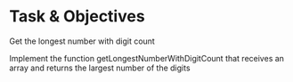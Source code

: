 # Task & Objectives
Get the longest number with digit count

Implement the function getLongestNumberWithDigitCount that receives an array and returns the largest number of the digits

